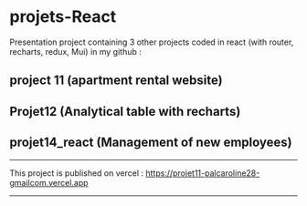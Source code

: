 # projets-React

Presentation project containing 3 other projects coded in react (with router, recharts, redux, Mui) in my github :
## project 11   (apartment rental website)
## Projet12  (Analytical table with recharts)
## projet14_react  (Management of new employees)


***********************************************************************************

This project is published on vercel : 
https://projet11-palcaroline28-gmailcom.vercel.app

***********************************************************************************

